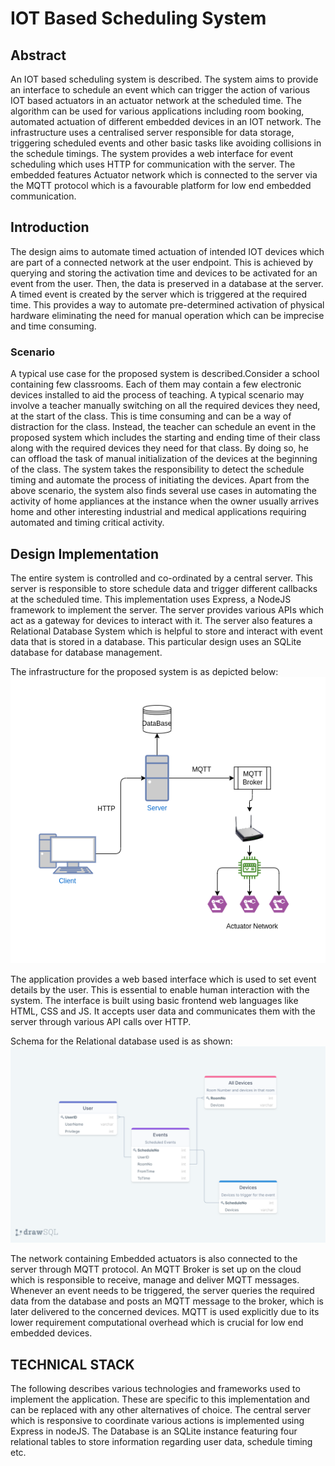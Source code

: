 # IOT Based Scheduling System

## Abstract
An IOT based scheduling system is described. The system aims to provide an interface to schedule an event which can trigger the action of various IOT based actuators in an actuator network at the scheduled time. The algorithm can be used for various applications including room booking, automated actuation of different embedded devices in an IOT network. The infrastructure uses a centralised server responsible for data storage, triggering scheduled events and other basic tasks like avoiding collisions in the schedule timings. The system provides a web interface for event scheduling which uses HTTP for communication with the server. The embedded features Actuator network which is connected to the server via the MQTT protocol which is a favourable platform for low end embedded communication.

## Introduction
The design aims to automate timed actuation of intended IOT devices which are part of a connected network at the user endpoint. This is achieved by querying and storing the activation time and devices to be activated for an event from the user. Then, the data is preserved in a database at the server. A timed event is created by the server which is triggered at the required time. This provides a way to automate pre-determined activation of physical hardware eliminating the need for manual operation which can be imprecise and time consuming.
### Scenario
A typical use case for the proposed system is described.Consider a school containing few classrooms. Each of them may contain a few electronic devices installed to aid the process of teaching. A typical scenario may involve a teacher manually switching on all the required devices they need, at the start of the class. This is time consuming and can be a way of distraction for the class. Instead, the teacher can schedule an event in the proposed system which includes the starting and ending time of their class along with the required devices they need for that class. By doing so, he can offload the task of manual initialization of the devices at the beginning of the class. The system takes the responsibility to detect the schedule timing and automate the process of initiating the devices.
Apart from the above scenario, the system also finds several use cases in automating the activity of home appliances at the instance when the owner usually arrives home and other interesting industrial and medical applications requiring automated and timing critical activity.

## Design Implementation
The entire system is controlled and co-ordinated by a central server. This server is responsible to store schedule data and trigger different callbacks at the scheduled time. This implementation uses Express, a NodeJS framework to implement the server. The server provides various APIs which act as a gateway for devices to interact with it. The server also features a Relational Database System which is helpful to store and interact with event data that is stored in a database. This particular design uses an SQLite database for database management.

The infrastructure for the proposed system is as depicted below:
![System Infrastructure](./assets/IOT.png)

The application provides a web based interface which is used to set event details by the user. This is essential to enable human interaction with the system. The interface is built using basic frontend web languages like HTML, CSS and JS. It accepts user data and communicates them with the server through various API calls over HTTP.

Schema for the Relational database used is as shown:
![SQL Schema](./assets/sqlSchema.png)

The network containing Embedded actuators is also connected to the server through MQTT protocol. An MQTT Broker is set up on the cloud which is responsible to receive, manage and deliver MQTT messages. Whenever an event needs to be triggered, the server queries the required data from the database and posts an MQTT message to the broker, which is later delivered to the concerned devices. MQTT is used explicitly due to its lower requirement computational overhead which is crucial for low end embedded devices.

## TECHNICAL STACK
The following describes various technologies and frameworks used to implement the application. These are specific to this implementation and can be replaced with any other alternatives of choice.
The central server which is responsive to coordinate various actions is implemented using Express in nodeJS. The Database is an SQLite instance featuring four relational tables to store information regarding user data, schedule timing etc. 

